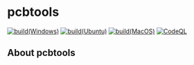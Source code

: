 # pcbtools

[![build(Windows)](https://github.com/asjadenet/pcbtools/actions/workflows/build-windows.yml/badge.svg)](https://github.com/asjadenet/pcbtools/actions/workflows/build-windows.yml)
[![build(Ubuntu)](https://github.com/asjadenet/pcbtools/actions/workflows/build-ubuntu.yml/badge.svg)](https://github.com/asjadenet/pcbtools/actions/workflows/build-ubuntu.yml)
[![build(MacOS)](https://github.com/asjadenet/pcbtools/actions/workflows/build-macos.yml/badge.svg)](https://github.com/asjadenet/pcbtools/actions/workflows/build-macos.yml)
[![CodeQL](https://github.com/asjadenet/pcbtools/actions/workflows/codeql-analysis.yml/badge.svg)](https://github.com/asjadenet/pcbtools/actions/workflows/codeql-analysis.yml)

## About pcbtools

